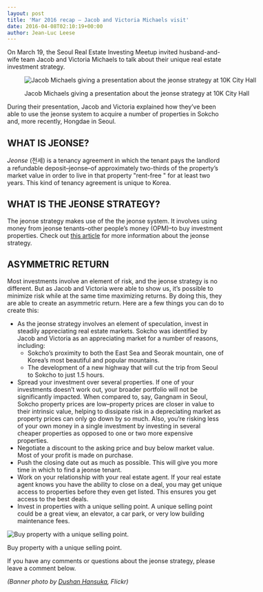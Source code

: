 ```yaml
---
layout: post
title: 'Mar 2016 recap – Jacob and Victoria Michaels visit'
date: 2016-04-08T02:10:19+00:00
author: Jean-Luc Leese
---
```

On March 19, the Seoul Real Estate Investing Meetup invited husband-and-wife team Jacob and Victoria Michaels to talk about their unique real estate investment strategy.<figure style="width: 2048px" class="wp-caption alignnone">

![ Jacob Michaels giving a presentation about the jeonse strategy at 10K City Hall ](https://images.squarespace-cdn.com/content/v1/568a65ced82d5eb432851580/1459068214807-A7HREC6H352XKCXXM1UD/ke17ZwdGBToddI8pDm48kBZw6jF4_OvU-ddo_vwqGhp7gQa3H78H3Y0txjaiv_0fDoOvxcdMmMKkDsyUqMSsMWxHk725yiiHCCLfrh8O1z5QPOohDIaIeljMHgDF5CVlOqpeNLcJ80NK65_fV7S1Ub61YCrK70I7JIpWiI8ho4Yi1WvVNQtDE81xuRbL1MFKm0sD-Bab7E9MY8W31A7zMQ/jacob-and-victoria-michaels?format=original) <figcaption class="wp-caption-text">Jacob Michaels giving a presentation about the jeonse strategy at 10K City Hall</figcaption></figure>

During their presentation, Jacob and Victoria explained how they’ve been able to use the jeonse system to acquire a number of properties in Sokcho and, more recently, Hongdae in Seoul.

## WHAT IS JEONSE?

_Jeonse_ (전세) is a tenancy agreement in which the tenant pays the landlord a refundable deposit–jeonse–of approximately two-thirds of the property’s market value in order to live in that property  "rent-free " for at least two years. This kind of tenancy agreement is unique to Korea.

## WHAT IS THE JEONSE STRATEGY?

The jeonse strategy makes use of the the jeonse system. It involves using money from jeonse tenants–other people’s money (OPM)–to buy investment properties. Check out [this article](http://seoulreimeetup.com/korea/how-to-buy-an-apartment-in-korea-for-5000) for more information about the jeonse strategy.

## ASYMMETRIC RETURN

Most investments involve an element of risk, and the jeonse strategy is no different. But as Jacob and Victoria were able to show us, it’s possible to minimize risk while at the same time maximizing returns. By doing this, they are able to create an asymmetric return. Here are a few things you can do to create this:

  * As the jeonse strategy involves an element of speculation, invest in steadily appreciating real estate markets. Sokcho was identified by Jacob and Victoria as an appreciating market for a number of reasons, including:
      * Sokcho’s proximity to both the East Sea and Seorak mountain, one of Korea’s most beautiful and popular mountains.
      * The development of a new highway that will cut the trip from Seoul to Sokcho to just 1.5 hours.
  * Spread your investment over several properties. If one of your investments doesn’t work out, your broader portfolio will not be significantly impacted. When compared to, say, Gangnam in Seoul, Sokcho property prices are low–property prices are closer in value to their intrinsic value, helping to dissipate risk in a depreciating market as property prices can only go down by so much. Also, you’re risking less of your own money in a single investment by investing in several cheaper properties as opposed to one or two more expensive properties.
  * Negotiate a discount to the asking price and buy below market value. Most of your profit is made on purchase.
  * Push the closing date out as much as possible. This will give you more time in which to find a jeonse tenant.
  * Work on your relationship with your real estate agent. If your real estate agent knows you have the ability to close on a deal, you may get unique access to properties before they even get listed. This ensures you get access to the best deals.
  * Invest in properties with a unique selling point. A unique selling point could be a great view, an elevator, a car park, or very low building maintenance fees.<figure style="width: 1466px" class="wp-caption alignnone">

![ Buy property with a unique selling point. ](https://images.squarespace-cdn.com/content/v1/568a65ced82d5eb432851580/1460080806752-VS4Z72GJM7GNTWD3ONWP/ke17ZwdGBToddI8pDm48kDj_QSyGd0EciHkrKYQV3JB7gQa3H78H3Y0txjaiv_0fypf6lmgoLGWA2VfxjamN-ohVU6YYtSQ8H7TvSNSjCpWsItIhYBC90LuJaYL0c21FAKTmfYdB0eF-fJxyclJeBebzH07QPvueDV2aXAXwE2NX_9LthDZDg0hXbtPWsXey/image-asset.png?format=original) <figcaption class="wp-caption-text">Buy property with a unique selling point.</figcaption></figure>

If you have any comments or questions about the jeonse strategy, please leave a comment below.

_(Banner photo by <a target="_blank" href="https://www.flickr.com/photos/hanuska/11947671504/" rel="noopener noreferrer">Dushan Hansuka</a>, Flickr)_
